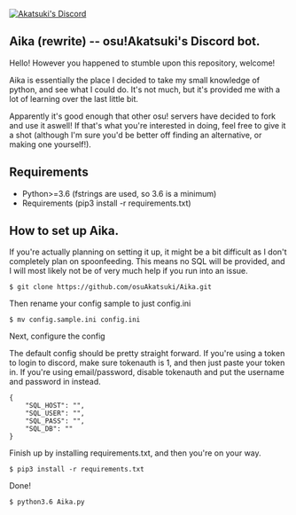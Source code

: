 [![Akatsuki's Discord](https://discordapp.com/api/guilds/365406575893938177/widget.png?style=shield)](https://discord.gg/5cBtMPW)

## Aika (rewrite) -- osu!Akatsuki's Discord bot.

Hello! However you happened to stumble upon this repository, welcome!

Aika is essentially the place I decided to take my small knowledge of python, and see what I could do. It's not much, but it's provided me with a lot of learning over the last little bit.

Apparently it's good enough that other osu! servers have decided to fork and use it aswell! If that's what you're interested in doing, feel free to give it a shot (although I'm sure you'd be better off finding an alternative, or making one yourself!).

## Requirements
- Python>=3.6 (fstrings are used, so 3.6 is a minimum)
- Requirements (pip3 install -r requirements.txt)

## How to set up Aika.
If you're actually planning on setting it up, it might be a bit difficult as I don't completely plan on spoonfeeding. This means no SQL will be provided, and I will most likely not be of very much help if you run into an issue.
```
$ git clone https://github.com/osuAkatsuki/Aika.git
```
Then rename your config sample to just config.ini
```
$ mv config.sample.ini config.ini
```
Next, configure the config

The default config should be pretty straight forward. If you're using a token to login to discord, make sure tokenauth is 1, and then just paste your token in. If you're using email/password, disable tokenauth and put the username and password in instead.
```
{
    "SQL_HOST": "",
    "SQL_USER": "",
    "SQL_PASS": "",
    "SQL_DB": ""
}
```
Finish up by installing requirements.txt, and then you're on your way.
```
$ pip3 install -r requirements.txt
```
Done!
```
$ python3.6 Aika.py
```